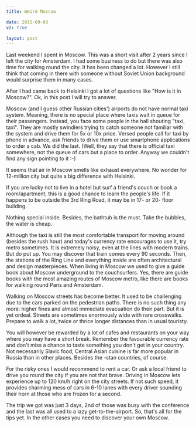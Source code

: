 ```yaml
---
title: Weird Moscow

date: 2015-09-03
v2: true

layout: post
---
```


Last weekend I spent in Moscow. This was a short visit after 2 years since I left the city for Amsterdam. I had some
business to do but there was also time for walking round the city. It has been changed a lot. However I still think that
coming in there with someone without Soviet Union background would surprise them in many cases.

After I had came back to Helsinki I got a lot of questions like "How is it in Moscow?". Ok, in this post I will try to
answer.

<excerpt/>

Moscow (and I guess other Russian cities') airports do not have normal taxi system. Meaning, there is no special place
where taxis wait in queue for their passengers. Instead, you face some people in the hall shouting "taxi, taxi". They are
mostly swindlers trying to catch someone not familiar with the system and drive them for 5x or 10x price. Versed people
call for taxi by phone in advance, ask friends to drive them or use smartphone applications to order a cab. We did the
last. (Well, they say that there is official taxi somewhere, not the queue of cars but a place to order. Anyway we
couldn't find any sign pointing to it :-)

It seems that air in Moscow smells like exhaust everywhere. No wonder for 12-million city but quite a big difference
with Helsinki.

If you are lucky not to live in a hotel but surf a friend's couch or book a room/apartment, this is a good chance to
learn the people's life. If it happens to be outside the 3rd Ring Road, it may be in 17- or 20- floor building.

Nothing special inside. Besides, the bathtub is the must. Take the bubbles, the water is cheap.

Although the taxi is still the most comfortable transport for moving around (besides the rush hour) and today's currency
rate encourages to use it, try metro sometimes. It is extremely noisy, even at the lines with modern trains. But do put
up. You may discover that train comes every 90 seconds. Then, the stations of the Ring Line and everything inside are
often architectural and design masterpieces. When living in Moscow we used to give a guide book about Moscow underground
to the couchsurfers. Yes, there are guide books with the most amazing routes of Moscow metro, like there are books for
walking round Paris and Amsterdam.

Walking on Moscow streets has become better. It used to be challenging due to the cars parked on the pedestrian paths.
There is no such thing any more: higher fines and almost immediate evacuation do their part. But it is yet ordeal.
Streets are sometimes enormously wide with rare crosswalks. Prepare to walk a lot, twice or thrice longer distances
than in usual touristy.

You will however be rewarded by a lot of cafes and restaurants on your way where you may have a short break. Remember
the favourable currency rate and don't miss a chance to taste something you don't get in your country. Not necessarily
Slavic food, Central Asian cuisine is far more popular in Russia than in other places. Besides the -stan countries, of
course.

For the risky ones I would recommend to rent a car. Or ask a local friend to drive you round the city if you are not
that brave. Driving in Moscow lets experience up to 120 km/h right on the city streets. If not such speed, it provides
charming mess of cars in 6-10 lanes with every driver sounding their horn at those who are frozen for a second.

The trip we got was just 3 days, 2nd of those was busy with the conference and the last was all used to a lazy
get-to-the-airport. So, that's all for the tips yet. In the other cases you need to discover your own Moscow.
